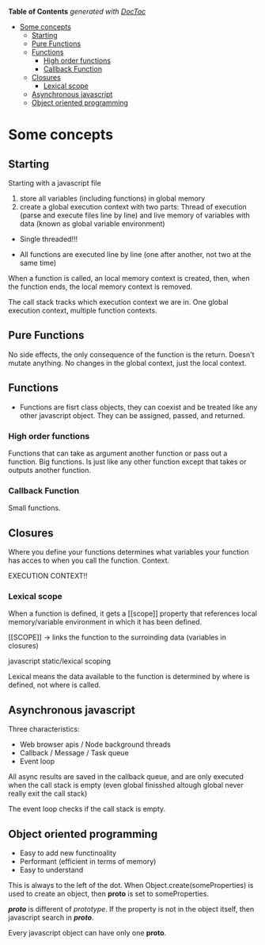 <!-- START doctoc generated TOC please keep comment here to allow auto update -->
<!-- DON'T EDIT THIS SECTION, INSTEAD RE-RUN doctoc TO UPDATE -->
**Table of Contents**  *generated with [DocToc](https://github.com/thlorenz/doctoc)*

- [Some concepts](#some-concepts)
  - [Starting](#starting)
  - [Pure Functions](#pure-functions)
  - [Functions](#functions)
    - [High order functions](#high-order-functions)
    - [Callback Function](#callback-function)
  - [Closures](#closures)
    - [Lexical scope](#lexical-scope)
  - [Asynchronous javascript](#asynchronous-javascript)
  - [Object oriented programming](#object-oriented-programming)

<!-- END doctoc generated TOC please keep comment here to allow auto update -->

# Some concepts

## Starting

Starting with a javascript file

1. store all variables (including functions) in global memory
2. create a global execution context with two parts: Thread of execution (parse and execute files line by line) and live memory of variables with data (known as global variable environment)

- Single threaded!!!

- All functions are executed line by line (one after another, not two at the same time)

When a function is called, an local memory context is created, then, when the function ends, the local memory context is removed.

The call stack tracks which execution context we are in. One global execution context, multiple function contexts.


## Pure Functions

No side effects, the only consequence of the function is the return. Doesn't mutate anything. No changes in the global context, just the local context.

## Functions

- Functions are fisrt class objects, they can coexist and be treated like any other javascript object. They can be assigned, passed, and returned.


### High order functions

Functions that can take as argument another function or pass out a function. Big functions. Is just like any other function except that takes or outputs another function.

### Callback Function

Small functions.

## Closures

Where you define your functions determines what variables your function has acces to when you call the function. Context.

EXECUTION CONTEXT!!

### Lexical scope

When a function is defined, it gets a [[scope]] property that references local memory/variable environment in which it has been defined.

[[SCOPE]] -> links the function to the surroinding data (variables in closures)

javascript static/lexical scoping

Lexical means the data available to the function is determined by where is defined, not where is called.

## Asynchronous javascript

Three characteristics:
- Web browser apis / Node background threads
- Callback / Message / Task queue
- Event loop

All async results are saved in the callback queue, and are only executed when the call stack is empty (even global finisshed altough global never really exit the call stack)

The event loop checks if the call stack is empty.

## Object oriented programming

- Easy to add new functinoality
- Performant (efficient in terms of memory)
- Easy to understand

This is always to the left of the dot.
When Object.create(someProperties) is used to create an object, then __proto__ is set to someProperties.

*__proto__* is different of *prototype*. If the property is not in the object itself, then javascript search in *__proto__*.

Every javascript object can have only one __proto__.
